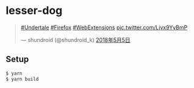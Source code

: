 # lesser-dog

<blockquote class="twitter-tweet" data-lang="ja"><p lang="und" dir="ltr"><a href="https://twitter.com/hashtag/Undertale?src=hash&amp;ref_src=twsrc%5Etfw">#Undertale</a> <a href="https://twitter.com/hashtag/Firefox?src=hash&amp;ref_src=twsrc%5Etfw">#Firefox</a> <a href="https://twitter.com/hashtag/WebExtensions?src=hash&amp;ref_src=twsrc%5Etfw">#WebExtensions</a> <a href="https://t.co/Ljvx9YyBmP">pic.twitter.com/Ljvx9YyBmP</a></p>&mdash; shundroid (@shundroid_k) <a href="https://twitter.com/shundroid_k/status/992664169479528449?ref_src=twsrc%5Etfw">2018年5月5日</a></blockquote>
<script async src="https://platform.twitter.com/widgets.js" charset="utf-8"></script>

## Setup

```bash
$ yarn
$ yarn build
```
